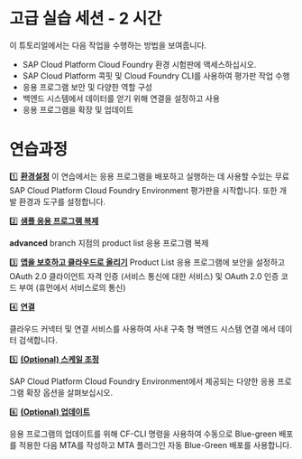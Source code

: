 # 고급 실습 세션 - 2 시간

이 튜토리얼에서는 다음 작업을 수행하는 방법을 보여줍니다.
* SAP Cloud Platform Cloud Foundry 환경 시험판에 액세스하십시오.
* SAP Cloud Platform 콕핏 및 Cloud Foundry CLI를 사용하여 평가판 작업 수행
* 응용 프로그램 보안 및 다양한 역할 구성
* 백엔드 시스템에서 데이터를 얻기 위해 연결을 설정하고 사용
* 응용 프로그램을 확장 및 업데이트

# 연습과정

:one: **[환경설정](../01_setup)**
이 연습에서는 응용 프로그램을 배포하고 실행하는 데 사용할 수있는 무료 SAP Cloud Platform Cloud Foundry Environment 평가판을 시작합니다. 또한 개발 환경과 도구를 설정합니다.

:two: **[샘플 응용 프로그램 복제](../11_clonebranch)**

**advanced** branch 지점의 product list 응용 프로그램 복제

:three: **[앱을 보호하고 클라우드로 올리기](../09_secure)**
Product List 응용 프로그램에 보안을 설정하고 OAuth 2.0 클라이언트 자격 인증 (서비스 통신에 대한 서비스) 및 OAuth 2.0 인증 코드 부여 (휴먼에서 서비스로의 통신)

:four: **[연결](../10_connectivity)**

클라우드 커넥터 및 연결 서비스를 사용하여 사내 구축 형 백엔드 시스템 연결 에서 데이터 검색합니다.

:five: **[(Optional) 스케일 조정](../07_scale)**

SAP Cloud Platform Cloud Foundry Environment에서 제공되는 다양한 응용 프로그램 확장 옵션을 살펴보십시오.

:six: **[(Optional) 업데이트](../08_update)**

응용 프로그램의 업데이트를 위해 CF-CLI 명령을 사용하여 수동으로 Blue-green 배포를 적용한 다음 MTA를 작성하고 MTA 플러그인 자동 Blue-Green 배포를 사용합니다.
